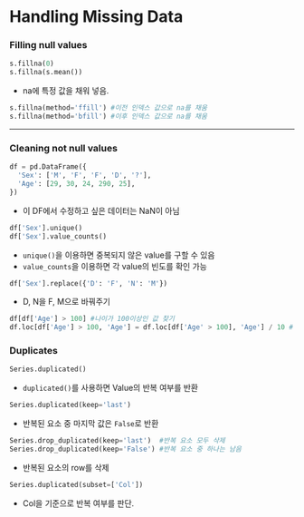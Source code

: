# Handling Missing Data



### Filling null values
```python
s.fillna(0)
s.fillna(s.mean())
```
* na에 특정 값을 채워 넣음.

```python
s.fillna(method='ffill') #이전 인덱스 값으로 na를 채움
s.fillna(method='bfill') #이후 인덱스 값으로 na를 채움
```


***



### Cleaning not null values
```python
df = pd.DataFrame({
  'Sex': ['M', 'F', 'F', 'D', '?'],
  'Age': [29, 30, 24, 290, 25],
})
```
* 이 DF에서 수정하고 싶은 데이터는 NaN이 아님

```python
df['Sex'].unique()
df['Sex'].value_counts()
```
* ```unique()```을 이용하면 중복되지 않은 value를 구할 수 있음
* ```value_counts```을 이용하면 각 value의 빈도를 확인 가능

```python
df['Sex'].replace({'D': 'F', 'N': 'M'})
```
* D, N을 F, M으로 바꿔주기

```python
df[df['Age'] > 100] #나이가 100이상인 값 찾기
df.loc[df['Age'] > 100, 'Age'] = df.loc[df['Age' > 100], 'Age'] / 10 # 잘못된 값 10으로 나누어서 재할당
```


### Duplicates
```python
Series.duplicated()
```
* ```duplicated()```를 사용하면 Value의 반복 여부를 반환

```python
Series.duplicated(keep='last')
```
* 반복된 요소 중 마지막 값은 ```False```로 반환

```python
Series.drop_duplicated(keep='last')  #반복 요소 모두 삭제
Series.drop_duplicated(keep='False') #반복 요소 중 하나는 남음
```
* 반복된 요소의 row를 삭제


```python
Series.duplicated(subset=['Col'])
```
* Col을 기준으로 반복 여부를 판단.
